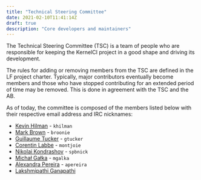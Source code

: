 ```yaml
---
title: "Technical Steering Committee"
date: 2021-02-10T11:41:14Z
draft: true
description: "Core developers and maintainers"
---
```


The Technical Steering Committee (TSC) is a team of people who are responsible
for keeping the KernelCI project in a good shape and driving its development.

The rules for adding or removing members from the TSC are defined in the LF
project charter.  Typically, major contributors eventually become members and
those who have stopped contributing for an extended period of time may be
removed.  This is done in agreement with the TSC and the AB.

As of today, the committee is composed of the members listed below with their
respective email address and IRC nicknames:

* [Kevin Hilman](mailto:<khilman@baylibre.com>) - `khilman`
* [Mark Brown](mailto:<broonie@kernel.org>) - `broonie`
* [Guillaume Tucker](mailto:<guillaume.tucker@collabora.com>) - `gtucker`
* [Corentin Labbe](mailto:<clabbe@baylibre.com>) - `montjoie`
* [Nikolai Kondrashov](mailto:<spbnick@gmail.com>) - `spbnick`
* [Michał Gałka](mailto:<michal.galka@collabora.com>) - `mgalka`
* [Alexandra Pereira](mailto:<alexandra.pereira@collabora.com>) - `apereira`
* [Lakshmipathi Ganapathi](mailto:<lakshmipathi.ganapathi@collabora.com>)
